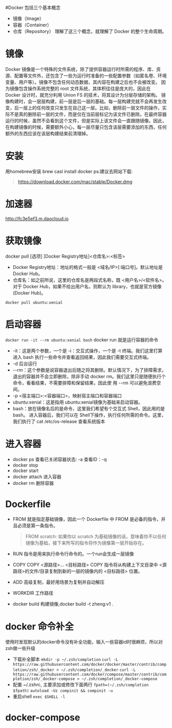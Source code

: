 #Docker 包括三个基本概念
* 镜像（Image）
* 容器（Container）
* 仓库（Repository）
理解了这三个概念，就理解了 Docker 的整个生命周期。

# 镜像
Docker 镜像是一个特殊的文件系统，除了提供容器运行时所需的程序、库、资源、配置等文件外，还包含了一些为运行时准备的一些配置参数（如匿名卷、环境变量、用户等）。镜像不包含任何动态数据，其内容在构建之后也不会被改变。
因为镜像包含操作系统完整的 root 文件系统，其体积往往是庞大的，因此在 Docker 设计时，就充分利用 Union FS 的技术，将其设计为分层存储的架构。
镜像构建时，会一层层构建，前一层是后一层的基础。每一层构建完就不会再发生改变，后一层上的任何改变只发生在自己这一层。比如，删除前一层文件的操作，实际不是真的删除前一层的文件，而是仅在当前层标记为该文件已删除。在最终容器运行的时候，虽然不会看到这个文件，但是实际上该文件会一直跟随镜像。因此，在构建镜像的时候，需要额外小心，每一层尽量只包含该层需要添加的东西，任何额外的东西应该在该层构建结束前清理掉。

# 安装
用homebrew安装
brew casl install docker
ps:建议去网站下载: 
> https://download.docker.com/mac/stable/Docker.dmg

# 加速器
http://fc3e5ef3.m.daocloud.io

# 获取镜像
docker pull [选项] [Docker Registry地址]<仓库名>:<标签>
* Docker Registry地址：地址的格式一般是 <域名/IP>[:端口号]。默认地址是 Docker Hub。
* 仓库名：如之前所说，这里的仓库名是两段式名称，既 <用户名>/<软件名>。对于 Docker Hub，如果不给出用户名，则默认为 library，也就是官方镜像(Docker Hub)。

`docker pull ubuntu:xenial`
# 启动容器
`docker run -it --rm ubuntu:xenial bash`
docker run 就是运行容器的命令

* -it：这是两个参数，一个是 -i：交互式操作，一个是 -t 终端。我们这里打算进入 bash 执行一些命令并查看返回结果，因此我们需要交互式终端。
* -d 后台运行
* --rm：这个参数是说容器退出后随之将其删除。默认情况下，为了排障需求， 退出的容器并不会立即删除，除非手动 docker             rm。我们这里只是随便执行个命令，看看结果，不需要排障和保留结果，因此使 用 --rm 可以避免浪费空间。
* -p <宿主端口>:<容器端口>，映射宿主端口和容器端口
* ubuntu:xenial：这是指用 ubuntu:xenial镜像为基础来启动容器。
* bash：放在镜像名后的是命令，这里我们希望有个交互式 Shell，因此用的是 bash。
进入容器后，我们可以在 Shell下操作，执行任何所需的命令。这里，我们执行了 cat /etc/os-release 查看系统版本

# 进入容器
* docker ps
查看已关闭容器状态: -a
查看ID：-q
* docker stop
* docker start
* docker attach 进入容器
* docker rm 删除容器

# Dockerfile
* FROM 
    就是指定基础镜像，因此一个 Dockerfile 中 FROM 是必备的指令，并且必须是第一条指令。
  > FROM scratch:
    如果你以 scratch 为基础镜像的话，意味着你不以任何镜像为基础，接下来所写的指令将作为镜像第一层开始存在。

* RUN 
    指令是用来执行命令行命令的。一个run会生成一层镜像
* COPY 
    COPY <源路径>... <目标路径>
    COPY 指令将从构建上下文目录中 <源路径>的文件/目录复制到新的一层的镜像内的 <目标路径> 位置。
* ADD
    高级复制，最好用场景为复制并自动解压
* WORKDIR 
    工作路径
* docker build
    构建镜像,docker build -t zheng:v1 .

# docker 命令补全
使用时发现默认的docker命令没有补全功能，输入一些容器id时很麻烦，所以对zsh做一些升级
* 下载补全脚本
`mkdir -p ~/.zsh/completion`
`curl -L https://raw.githubusercontent.com/docker/docker/master/contrib/completion/zsh/_docker > ~/.zsh/completion/_docker`
`curl -L https://raw.githubusercontent.com/docker/compose/master/contrib/completion/zsh/_docker-compose > ~/.zsh/completion/_docker-compose`
* 配置 ~/.zshrc, 主要添加或修改下面两行
`fpath=(~/.zsh/completion $fpath)`
`autoload -Uz compinit && compinit -u`
* 重启shell
`exec $SHELL -l`

# docker-compose